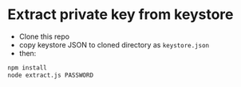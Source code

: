 # Extract private key from keystore

* Clone this repo
* copy keystore JSON to cloned directory as `keystore.json`
* then:

```sh
npm install
node extract.js PASSWORD
```
